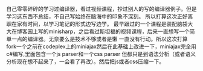   自己零零碎碎的学习过编译器，看过视频课程，抄过别人的写的编译器例子。但是学习这东西不总结，不自己写始终在脑海中的印象不深刻。
  所以打算这次正好离职在家有时间，以学习笔记的形式边写边学。
  最早跟过的一个课程是装配脑袋大大在博客园上写的minisharp，之后看过斯坦福的视频课程，后来一直想写一个简单一点的编译器。无奈要么是技术不够或者是懒
  一直没有行动。所以这次打算fork一个之前在codeplex上的miniajax然后在此基础上改进一下，miniajax完全用c#编写,里面包含一个js parser和一个css parser
  但都只是到语法分析（或者语义分析现在想不起来了，一会看了再改）。然后把js或者css压缩一下。
  
